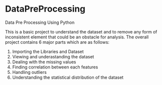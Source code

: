 # DataPreProcessing
 Data Pre Processing Using Python

This is a basic project to understand the dataset and to remove any form of inconsistent element that could be an obstacle for analysis.
The overall project contains 6 major parts which are as follows:
1. Importing the Libraries and Dataset
2. Viewing and underastanding the dataset
3. Dealing with the missing values
4. Finding correlation between each features
5. Handling outliers
6. Understanding the statistical distribution of the dataset
